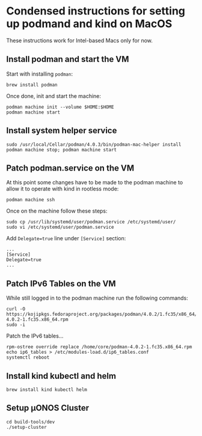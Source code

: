 <!--
SPDX-FileCopyrightText: 2020-present Open Networking Foundation <info@opennetworking.org>
SPDX-License-Identifier: Apache-2.0
-->

# Condensed instructions for setting up podmand and kind on MacOS

These instructions work for Intel-based Macs only for now.

## Install podman and start the VM
Start with installing `podman`:
```
brew install podman
```
Once done, init and start the machine:
```
podman machine init --volume $HOME:$HOME
podman machine start
```

## Install system helper service
```
sudo /usr/local/Cellar/podman/4.0.3/bin/podman-mac-helper install
podman machine stop; podman machine start
```
## Patch podman.service on the VM
At this point some changes have to be made to the podman machine to allow it
to operate with kind in rootless mode:

```
podman machine ssh
```

Once on the machine follow these steps:

```
sudo cp /usr/lib/systemd/user/podman.service /etc/systemd/user/
sudo vi /etc/systemd/user/podman.service
```

Add `Delegate=true` line under `[Service]` section:
```
...
[Service]
Delegate=true
...
```

## Patch IPv6 Tables on the VM
While still logged in to the podman machine run the following commands:

```
curl -O https://kojipkgs.fedoraproject.org/packages/podman/4.0.2/1.fc35/x86_64/podman-4.0.2-1.fc35.x86_64.rpm
sudo -i
```

Patch the IPv6 tables...

```
rpm-ostree override replace /home/core/podman-4.0.2-1.fc35.x86_64.rpm
echo ip6_tables > /etc/modules-load.d/ip6_tables.conf
systemctl reboot
```

## Install kind kubectl and helm
```
brew install kind kubectl helm
```

## Setup µONOS Cluster
```
cd build-tools/dev
./setup-cluster
```
